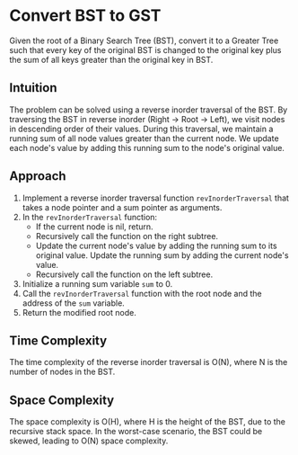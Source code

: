 # Convert BST to GST
Given the root of a Binary Search Tree (BST), convert it to a Greater Tree such that every key of the original BST is changed to the original key plus the sum of all keys greater than the original key in BST.

## Intuition
The problem can be solved using a reverse inorder traversal of the BST. By traversing the BST in reverse inorder (Right -> Root -> Left), we visit nodes in descending order of their values. During this traversal, we maintain a running sum of all node values greater than the current node. We update each node's value by adding this running sum to the node's original value.

## Approach
1. Implement a reverse inorder traversal function `revInorderTraversal` that takes a node pointer and a sum pointer as arguments.
2. In the `revInorderTraversal` function:
   - If the current node is nil, return.
   - Recursively call the function on the right subtree.
   - Update the current node's value by adding the running sum to its original value. Update the running sum by adding the current node's value.
   - Recursively call the function on the left subtree.
3. Initialize a running sum variable `sum` to 0.
4. Call the `revInorderTraversal` function with the root node and the address of the `sum` variable.
5. Return the modified root node.

## Time Complexity
The time complexity of the reverse inorder traversal is O(N), where N is the number of nodes in the BST.

## Space Complexity
The space complexity is O(H), where H is the height of the BST, due to the recursive stack space. In the worst-case scenario, the BST could be skewed, leading to O(N) space complexity.